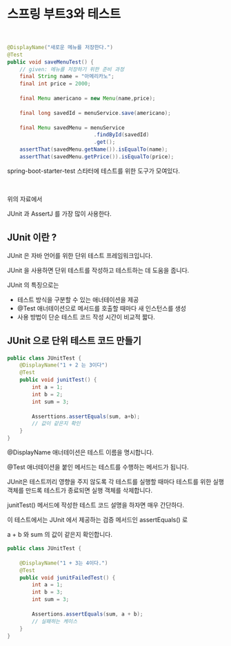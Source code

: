 # 스프링 부트3와 테스트



<figure><img src="../.gitbook/assets/스크린샷 2023-12-08 오후 9.44.24.png" alt=""><figcaption></figcaption></figure>

```java
@DisplayName("새로운 메뉴를 저장한다.")
@Test
public void saveMenuTest() {
    // given: 메뉴를 저장하기 위한 준비 과정
    final String name = "아메리카노";
    final int price = 2000;
    
    final Menu americano = new Menu(name,price);
    
    final long savedId = menuService.save(americano);
    
    final Menu savedMenu = menuService
                            .findById(savedId)
                            .get();
    assertThat(savedMenu.getName()).isEqualTo(name);
    assertThat(savedMenu.getPrice()).isEqualTo(price);
```



spring-boot-starter-test 스타터에 테스트를 위한 도구가 모여있다.

<figure><img src="../.gitbook/assets/스크린샷 2023-12-08 오후 9.51.40.png" alt=""><figcaption></figcaption></figure>

위의 자료에서&#x20;

JUnit 과 AssertJ 를 가장 많이 사용한다.



## JUnit 이란 ?

JUnit 은 자바 언어를 위한 단위 테스트 프레임워크입니다.

JUnit 을 사용하면 단위 테스트를 작성하고 테스트하는 데 도움을 줍니다.

JUnit 의 특징으로는

* 테스트 방식을 구분할 수 있는 애너테이션을 제공
* @Test 애너테이션으로 메서드를 호출할 때마다 새 인스턴스를 생성
* 사용 방법이 단순 테스트 코드 작성 시간이 비교적 짧다.

## JUnit 으로 단위 테스트 코드 만들기

```java
public class JUnitTest {
    @DisplayName("1 + 2 는 3이다")
    @Test
    public void junitTest() {
        int a = 1;
        int b = 2;
        int sum = 3;
        
        Asserttions.assertEquals(sum, a+b);
        // 값이 같은지 확인
    }
}

```



@DisplayName 애너테이션은 테스트 이름을 명시합니다.

@Test 애너테이션을 붙인 메서드는 테스트를 수행하는 메서드가 됩니다.

JUnit은 테스트끼리 영향을 주지 않도록 각 테스트를 실행할 때마다 테스트를 위한 실행 객체를 만드록 테스트가 종료되면 실행 객체를 삭제합니다.

junitTest() 메서드에 작성한 테스트 코드 설명을 하자면 매우 간단하다.

이 테스트에서는 JUnit 에서 제공하는 검증 메서드인 assertEquals() 로

a + b 와 sum 의 값이 같은지 확인합니다.



```java
public class JUnitTest {

    @DisplayName("1 + 3는 4이다.")
    @Test
    public void junitFailedTest() {
        int a = 1;
        int b = 3;
        int sum = 3;
        
        Assertions.assertEquals(sum, a + b);
        // 실패하는 케이스
    }
}
```





